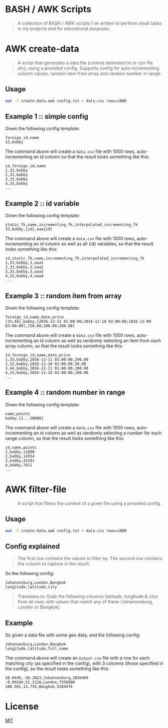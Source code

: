 BASH / AWK Scripts
==================

> A collection of BASH / AWK scripts I've written to perform small tasks in my projects and for educational purposes.

AWK create-data
===============

> A script that generates a data file (comma delimited txt or csv file etc), using a provided config. Supports config for auto-incrementing column values, random item from array and random number in range.    

Usage
-----

```bash
awk -f create-data.awk config.txt > data.csv rows=1000
```

Example 1 :: simple config
--------------------------

Given the following config template:

```
foreign_id,name
33,bobby
```

The command above will create a `data.csv` file with 1000 rows, auto-incrementing an id column so that the result looks something like this:

```
id,foreign_id,name
1,33,bobby
2,33,bobby
3,33,bobby
4,33,bobby
...
```

Example 2 :: id variable
------------------------

Given the following config template:

```
static_fk,name,incrementing_fk,interpolated_incrementing_fk
33,bobby,{id},aaa{id}
```

The command above will create a `data.csv` file with 1000 rows, auto-incrementing an id column as well as all {id} variables, so that the result looks something like this:

```
id,static_fk,name,incrementing_fk,interpolated_incrementing_fk
1,33,bobby,1,aaa1
2,33,bobby,2,aaa2
3,33,bobby,3,aaa3
4,33,bobby,4,aaa4
...
```

Example 3 :: random item from array
-----------------------------------

Given the following config template:

```
foreign_id,name,date,price
[33;44],bobby,[2016-12-11 01:00:00;2016-12-10 02:00:00;2016-12-09 03:00:00],[50.00;100.00;200.00]
```

The command above will create a `data.csv` file with 1000 rows, auto-incrementing an id column as well as randomly selecting an item from each array column, so that the result looks something like this:

```
id,foreign_id,name,date,price
1,33,bobby,2016-12-11 01:00:00,200.00
2,33,bobby,2016-12-10 02:00:00,50.00
3,44,bobby,2016-12-11 01:00:00,100.00
4,33,bobby,2016-12-10 02:00:00,100.00
...
```

Example 4 :: random number in range
-----------------------------------

Given the following config template:

```
name,points
bobby,[1...50000]
```

The command above will create a `data.csv` file with 1000 rows, auto-incrementing an id column as well as randomly selecting a number for each range column, so that the result looks something like this:

```
id,name,points
1,bobby,11890
2,bobby,14554
3,bobby,42291
4,bobby,7611
...
```

AWK filter-file
===============

> A script that filters the content of a given file using a provided config.     

Usage
-----

```bash
awk -f create-data.awk config.txt > data.csv rows=1000
```

Config explained
----------------

> The first row contains the values to filter by.
> The second row contains the column to capture in the result.

So the following config:

```
Johannesburg,London,Bangkok
longitude,latitude,city
```

> Translates to:
> Grab the following columns (latitude, longitude & city) from all rows with values that match any of these (Johannesburg, London or Bangkok) 

Example
-------

So given a data file with some geo data, and the following config:

```
Johannesburg,London,Bangkok
longitude,latitude,full_name
```

The command above will create an `output.csv` file with a row for each matching city (as specified in the config), with 3 columns (those specified in the config), so the result looks something like this:

```
28.0436,-26.2023,Johannesburg,2026469
-0.09184,51.5128,London,7556900
100.501,13.754,Bangkok,5104476
```

License
=======

[MIT](https://github.com/neilrussell6/vuejs-markdown-live-reload/blob/master/LICENSE)
